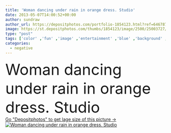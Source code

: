 ```yaml
---
title: 'Woman dancing under rain in orange dress. Studio'
date: 2013-05-07T14:00:52+00:00
author: sundraw
author_url: https://depositphotos.com/portfolio-1854123.html?ref=64678756
image: https://st.depositphotos.com/thumbs/1854123/image/2500/25003727/api_thumb_450.jpg?forcejpeg=true
type: "post"
tags: ['color' ,'fun' ,'image' ,'entertainment' ,'blue' ,'background' ,'on' ,'isolated' ,'person' ,'shot' ,'studio' ,'one' ,'satin' ,'silk' ,'female' ,'young' ,'clothing' ,'people' ,'women' ,'beauty' ,'femininity' ,'drop' ,'rain' ,'water' ,'cute' ,'caucasian' ,'hair' ,'orange' ,'health' ,'black' ,'flowing' ,'motion' ,'night' ,'woman' ,'balance' ,'only' ,'exercise' ,'dance' ,'in' ,'negative' ,'disco' ,'dress' ,'posing' ,'dancing' ,'dancer' ,'slim' ,'rule' ,'Actions' ,'thirds' ]
categories: 
  - negative
---
```

<div aling="center">
            <font size="60"> Woman dancing under rain in orange dress. Studio</font>   
</div>
<div>
    <a href='https://st.depositphotos.com/thumbs/1854123/image/2500/25003727/api_thumb_450.jpg?forcejpeg=true?ref=64678756' target=_blank > Go "Depositphotos" to get lage size of this picture ->
        <img href='https://st.depositphotos.com/thumbs/1854123/image/2500/25003727/api_thumb_450.jpg?forcejpeg=true?ref=64678756' src='https://st.depositphotos.com/1854123/2500/i/950/depositphotos_25003727-stock-photo-woman-dancing-under-rain-in.jpg?forcejpeg=true' alt='Woman dancing under rain in orange dress. Studio' >
    </a>
</div>
